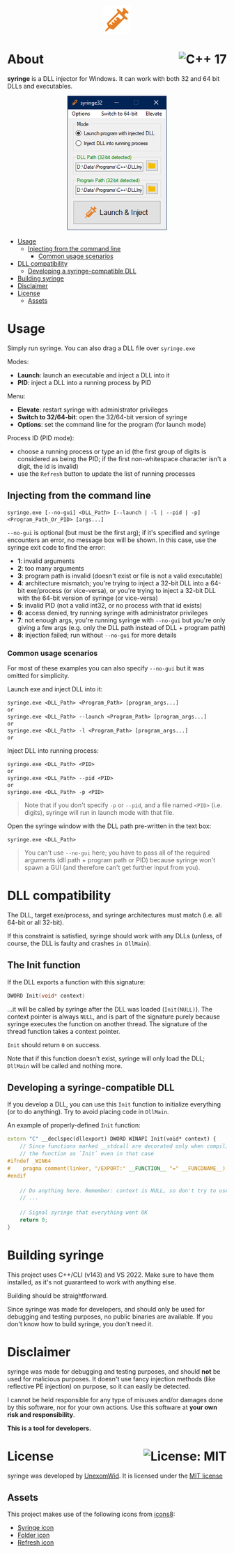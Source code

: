 <p align="center">
  <img src="img/logo.png" alt="syringe">
</p>

# About <a href="https://en.wikipedia.org/wiki/C%2B%2B17"><img align="right" src="https://img.shields.io/badge/C%2B%2B-17-00599C?logo=C%2B%2B" alt="C++ 17" /></a>
**syringe** is a DLL injector for Windows. It can work with both 32 and 64 bit DLLs and executables.

<p align="center">
  <img src="img/gui.png" alt="syringe">
</p>

- [Usage](#usage)
    - [Injecting from the command line](#injecting-from-the-command-line)
        - [Common usage scenarios](#common-usage-scenarios)
- [DLL compatibility](#dll-compatibility)
    - [Developing a syringe-compatible DLL](#developing-a-syringe-compatible-dll)
- [Building syringe](#building-syringe)
- [Disclaimer](#disclaimer)
- [License](#license)
    - [Assets](#assets)

# Usage

Simply run syringe. You can also drag a DLL file over `syringe.exe`

Modes:
- **Launch**: launch an executable and inject a DLL into it
- **PID**: inject a DLL into a running process by PID

Menu:
- **Elevate**: restart syringe with administrator privileges
- **Switch to 32/64-bit**: open the 32/64-bit version of syringe
- **Options**: set the command line for the program (for launch mode)

Process ID (PID mode):

- choose a running process or type an id (the first group of digits is considered as being the PID; if the first non-whitespace character isn't a digit, the id is invalid)
- use the `Refresh` button to update the list of running processes

## Injecting from the command line

```shell
syringe.exe [--no-gui] <DLL_Path> [--launch | -l | --pid | -p] <Program_Path_Or_PID> [args...]
```

`--no-gui` is optional (but must be the first arg); if it's specified and syringe encounters an error, no message box will be shown. In this case, use the syringe exit code
to find the error:

- **1**: invalid arguments
- **2**: too many arguments
- **3**: program path is invalid (doesn't exist or file is not a valid executable)
- **4**: architecture mismatch; you're trying to inject a 32-bit DLL into a 64-bit exe/process (or vice-versa), or you're trying to inject a 32-bit DLL with the 64-bit version of syringe (or vice-versa)
- **5**: invalid PID (not a valid int32, or no process with that id exists)
- **6**: access denied, try running syringe with administrator privileges
- **7**: not enough args, you're running syringe with `--no-gui` but you're only giving a few args (e.g. only the DLL path instead of DLL + program path)
- **8**: injection failed; run without `--no-gui` for more details

### Common usage scenarios

For most of these examples you can also specify `--no-gui` but it was omitted for simplicity.

Launch exe and inject DLL into it:

```shell
syringe.exe <DLL_Path> <Program_Path> [program_args...]
or
syringe.exe <DLL_Path> --launch <Program_Path> [program_args...]
or
syringe.exe <DLL_Path> -l <Program_Path> [program_args...]
or

```

Inject DLL into running process:

```shell
syringe.exe <DLL_Path> <PID>
or
syringe.exe <DLL_Path> --pid <PID>
or
syringe.exe <DLL_Path> -p <PID>
```

> Note that if you don't specify `-p` or `--pid`, and a file named `<PID>` (i.e. digits), syringe will run in launch mode with that file.

Open the syringe window with the DLL path pre-written in the text box:

```shell
syringe.exe <DLL_Path>
```

> You can't use `--no-gui` here; you have to pass all of the required arguments (dll path + program path or PID) because syringe won't spawn a GUI (and therefore can't get further input from you).

# DLL compatibility
The DLL, target exe/process, and syringe architectures must match (i.e. all 64-bit or all 32-bit).

If this constraint is satisfied, syringe should work with any DLLs (unless, of course, the DLL is faulty and crashes `in DllMain`).

## The Init function

If the DLL exports a function with this signature:
```cpp
DWORD Init(void* context)
```
...it will be called by syringe after the DLL was loaded (`Init(NULL)`). The context pointer is always `NULL`, and is part of the
signature purely because syringe executes the function on another thread. The signature of the thread function takes a context pointer.

`Init` should return `0` on success.

Note that if this function doesn't exist, syringe will only load the DLL; `DllMain` will be called and nothing more.

## Developing a syringe-compatible DLL

If you develop a DLL, you can use this `Init` function to initialize everything (or to do anything). Try to avoid placing code in `DllMain`.

An example of properly-defined `Init` function:

```cpp
extern "C" __declspec(dllexport) DWORD WINAPI Init(void* context) {
    // Since functions marked __stdcall are decorated only when compiling for 32-bit, make sure to export
    // the function as `Init` even in that case
#ifndef _WIN64
#    pragma comment(linker, "/EXPORT:" __FUNCTION__ "=" __FUNCDNAME__)
#endif

    // Do anything here. Remember: context is NULL, so don't try to use it.
    // ...

    // Signal syringe that everything went OK
    return 0;
}
```

# Building syringe

This project uses C++/CLI (v143) and VS 2022. Make sure to have them installed, as it's not guaranteed to work with anything else.

Building should be straightforward.

Since syringe was made for developers, and should only be used for debugging and testing purposes, no public binaries are available.
If you don't know how to build syringe, you don't need it.

# Disclaimer

syringe was made for debugging and testing purposes, and should **not** be used for malicious purposes. It doesn't use fancy
injection methods (like reflective PE injection) on purpose, so it can easily be detected.

I cannot be held responsible for any type of misuses and/or damages done by this software, nor for your own actions. Use this software at **your own risk and responsibility**.

**This is a tool for developers.**

# License<a href="https://github.com/UnexomWid/syringe/blob/master/LICENSE"><img align="right" src="https://img.shields.io/badge/License-MIT-blue.svg" alt="License: MIT" /></a>

syringe was developed by [UnexomWid](https://github.com/UnexomWid). It is licensed under the [MIT license](https://github.com/UnexomWid/syringe/blob/master/LICENSE)

## Assets

This project makes use of the following icons from [icons8](https://icons8.com):

- [Syringe icon](https://icons8.com/icon/uR76IG2xWAIk/syringe)
- [Folder icon](https://icons8.com/icon/H6BJs8h4en6g/folder)
- [Refresh icon](https://icons8.com/icon/ziqQwaOQPb2C/refresh)